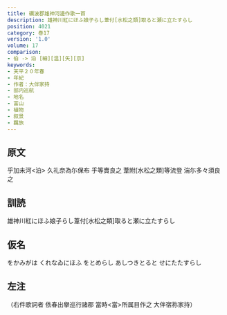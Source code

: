 ```yaml
---
title: 礪波郡雄神河邊作歌一首
description: 雄神川紅にほふ娘子らし葦付[水松之類]取ると瀬に立たすらし
position: 4021
category: 巻17
version: '1.0'
volume: 17
comparison:
- 伯 -> 泊 [細][温][矢][京]
keywords:
- 天平２０年春
- 年紀
- 作者：大伴家持
- 部内巡航
- 地名
- 富山
- 植物
- 叙景
- 羈旅
---
```


## 原文

乎加未河<泊> 久礼奈為尓保布 乎等賣良之 葦附[水松之類]等流登 湍尓多々須良之

## 訓読

雄神川紅にほふ娘子らし葦付[水松之類]取ると瀬に立たすらし

## 仮名

をかみがは くれなゐにほふ をとめらし あしつきとると せにたたすらし

## 左注

（右件歌詞者 依春出擧巡行諸郡 當時<當>所属目作之 大伴宿祢家持）
